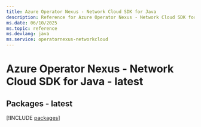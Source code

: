 ```yaml
---
title: Azure Operator Nexus - Network Cloud SDK for Java
description: Reference for Azure Operator Nexus - Network Cloud SDK for Java
ms.date: 06/10/2025
ms.topic: reference
ms.devlang: java
ms.service: operatornexus-networkcloud
---
```

# Azure Operator Nexus - Network Cloud SDK for Java - latest
## Packages - latest
[!INCLUDE [packages](operator-nexus---network-cloud-index.md)]
